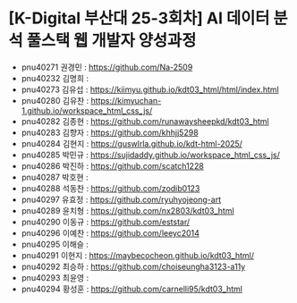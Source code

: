 # [K-Digital 부산대 25-3회차] AI 데이터 분석 풀스택 웹 개발자 양성과정 
+ pnu40271	권경민 : https://github.com/Na-2509
+ pnu40232	김명희 :
+ pnu40273	김유섭 : https://kiimyu.github.io/kdt03_html/html/index.html
+ pnu40280	김유찬 : https://kimyuchan-1.github.io/workspace_html_css_js/
+ pnu40282	김종현 : https://github.com/runawaysheepkd/kdt03_html
+ pnu40283	김향자 : https://github.com/khhjj5298
+ pnu40284	김현지 : https://guswlrla.github.io/kdt-html-2025/
+ pnu40285	박민규 : https://sujidaddy.github.io/workspace_html_css_js/
+ pnu40286	박진하 : https://github.com/scatch1228
+ pnu40287	박호현 :
+ pnu40288	석동찬 : https://github.com/zodib0123
+ pnu40297	유효정 : https://github.com/ryuhyojeong-art
+ pnu40289	윤치형 : https://github.com/nx2803/kdt03_html
+ pnu40290	이동규 : https://github.com/eststar/
+ pnu40296	이예찬 : https://github.com/leeyc2014
+ pnu40295	이해슬 :
+ pnu40291	이현지 : https://maybecocheon.github.io/kdt03_html/
+ pnu40292	최승하 : https://github.com/choiseungha3123-a11y
+ pnu40293	최윤영 :
+ pnu40294	황성훈 : https://github.com/carnelli95/kdt03_html

 
